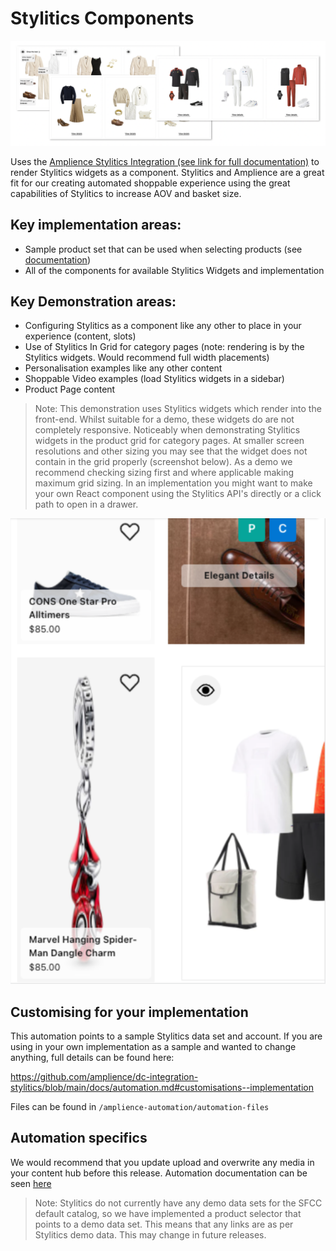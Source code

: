 # Stylitics Components

![Stylitics Components](./media/stylitics-main.png)

Uses the [Amplience Stylitics Integration (see link for full documentation)](https://github.com/amplience/dc-integration-stylitics) to render Stylitics widgets as a component. Stylitics and Amplience are a great fit for our creating automated shoppable experience using the great capabilities of Stylitics to increase AOV and basket size.

## Key implementation areas:
* Sample product set that can be used when selecting products (see [documentation](https://github.com/amplience/dc-integration-middleware/blob/main/docs/vendor/commerce/rest.md))
* All of the components for available Stylitics Widgets and implementation

## Key Demonstration areas:
* Configuring Stylitics as a component like any other to place in your experience (content, slots)
* Use of Stylitics In Grid for category pages (note: rendering is by the Stylitics widgets. Would recommend full width placements)
* Personalisation examples like any other content
* Shoppable Video examples (load Stylitics widgets in a sidebar)
* Product Page content

> Note: This demonstration uses Stylitics widgets which render into the front-end. Whilst suitable for a demo, these widgets do are not completely responsive. Noticeably when demonstrating Stylitics widgets in the product grid for category pages. At smaller screen resolutions and other sizing you may see that the widget does not contain in the grid properly (screenshot below). As a demo we recommend checking sizing first and where applicable making maximum grid sizing. In an implementation you might want to make your own React component using the Stylitics API's directly or a click path to open in a drawer.

![Stylitics Grid Sizing](./media/stylitics-grid-sizing.png)


## Customising for your implementation
This automation points to a sample Stylitics data set and account. If you are using in your own implementation as a sample and wanted to change anything, full details can be found here: 

https://github.com/amplience/dc-integration-stylitics/blob/main/docs/automation.md#customisations--implementation

Files can be found in `/amplience-automation/automation-files`

## Automation specifics
We would recommend that you update upload and overwrite any media in your content hub before this release. Automation documentation can be seen [here](./automation.md#media)

> Note: Stylitics do not currently have any demo data sets for the SFCC default catalog, so we have implemented a product selector that points to a demo data set. This means that any links are as per Stylitics demo data. This may change in future releases.
